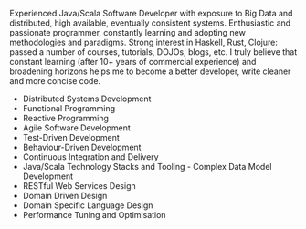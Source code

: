 Experienced Java/Scala Software Developer with exposure to Big Data and distributed, high available, eventually consistent systems. Enthusiastic and passionate programmer, constantly learning and adopting new methodologies and paradigms. Strong interest in Haskell, Rust, Clojure: passed a number of courses, tutorials, DOJOs, blogs, etc. I truly believe that constant learning (after 10+ years of commercial experience) and broadening horizons helps me to become a better developer, write cleaner and more concise code.

- Distributed Systems Development 
- Functional Programming
- Reactive Programming
- Agile Software Development
- Test-Driven Development
- Behaviour-Driven Development
- Continuous Integration and Delivery
- Java/Scala Technology Stacks and Tooling - Complex Data Model Development
- RESTful Web Services Design
- Domain Driven Design
- Domain Specific Language Design
- Performance Tuning and Optimisation
